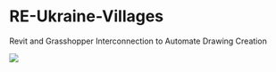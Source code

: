 # RE-Ukraine-Villages
 Revit and Grasshopper Interconnection to Automate Drawing Creation

![](https://github.com/skibadubskiybadubs/RE-Ukraine-Villages/utils/gifs/winDec.gif)